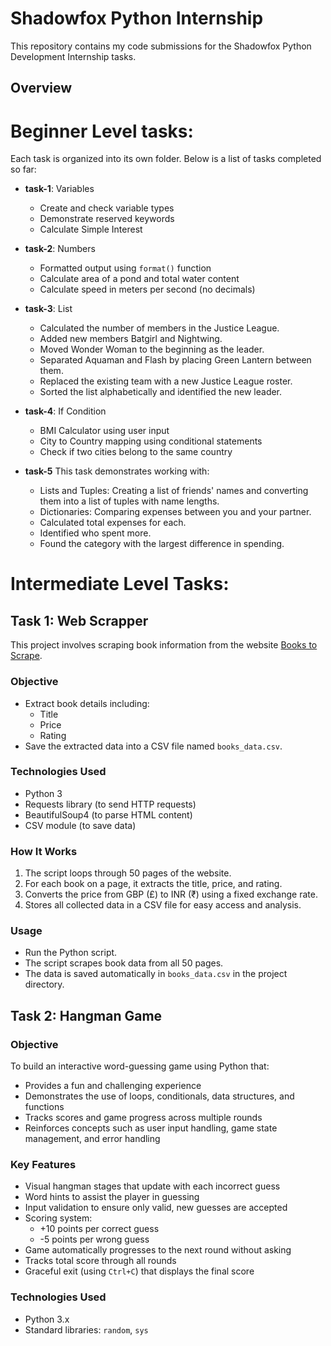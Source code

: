 # Shadowfox Python Internship

This repository contains my code submissions for the Shadowfox Python Development Internship tasks.

## Overview

# Beginner Level tasks:

Each task is organized into its own folder. Below is a list of tasks completed so far:

- **task-1**: Variables  
  - Create and check variable types  
  - Demonstrate reserved keywords  
  - Calculate Simple Interest  

- **task-2**: Numbers  
  - Formatted output using `format()` function  
  - Calculate area of a pond and total water content  
  - Calculate speed in meters per second (no decimals)

- **task-3**: List
  - Calculated the number of members in the Justice League.
  - Added new members Batgirl and Nightwing.
  - Moved Wonder Woman to the beginning as the leader.
  - Separated Aquaman and Flash by placing Green Lantern between them.
  - Replaced the existing team with a new Justice League roster.
  - Sorted the list alphabetically and identified the new leader.

- **task-4**: If Condition
  - BMI Calculator using user input  
  - City to Country mapping using conditional statements  
  - Check if two cities belong to the same country

- **task-5**
  This task demonstrates working with:

  - Lists and Tuples: Creating a list of friends' names and converting them into a list of tuples with name lengths.
  - Dictionaries: Comparing expenses between you and your partner.
  - Calculated total expenses for each.
  - Identified who spent more.
  - Found the category with the largest difference in spending.



# Intermediate Level Tasks:

## Task 1: Web Scrapper

This project involves scraping book information from the website [Books to Scrape](http://books.toscrape.com).

### Objective
- Extract book details including:
  - Title
  - Price 
  - Rating 
- Save the extracted data into a CSV file named `books_data.csv`.

### Technologies Used
- Python 3
- Requests library (to send HTTP requests)
- BeautifulSoup4 (to parse HTML content)
- CSV module (to save data)

### How It Works
1. The script loops through 50 pages of the website.
2. For each book on a page, it extracts the title, price, and rating.
3. Converts the price from GBP (£) to INR (₹) using a fixed exchange rate.
4. Stores all collected data in a CSV file for easy access and analysis.

### Usage
- Run the Python script.
- The script scrapes book data from all 50 pages.
- The data is saved automatically in `books_data.csv` in the project directory.

## Task 2: Hangman Game

### Objective
To build an interactive word-guessing game using Python that:
- Provides a fun and challenging experience
- Demonstrates the use of loops, conditionals, data structures, and functions
- Tracks scores and game progress across multiple rounds
- Reinforces concepts such as user input handling, game state management, and error handling

### Key Features
- Visual hangman stages that update with each incorrect guess  
- Word hints to assist the player in guessing  
- Input validation to ensure only valid, new guesses are accepted  
- Scoring system:
  - +10 points per correct guess  
  - -5 points per wrong guess  
- Game automatically progresses to the next round without asking  
- Tracks total score through all rounds  
- Graceful exit (using `Ctrl+C`) that displays the final score  

### Technologies Used
- Python 3.x  
- Standard libraries: `random`, `sys`  






